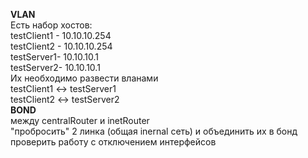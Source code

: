 <b>VLAN</b><br>
Есть набор хостов:<br>
testClient1 - 10.10.10.254<br>
testClient2 - 10.10.10.254<br>
testServer1- 10.10.10.1<br>
testServer2- 10.10.10.1<br>
Их необходимо развести вланами<br>
testClient1 <-> testServer1<br>
testClient2 <-> testServer2<br>
<b>BOND</b><br>
между centralRouter и inetRouter<br>
"пробросить" 2 линка (общая inernal сеть) и объединить их в бонд<br>
проверить работу c отключением интерфейсов<br>